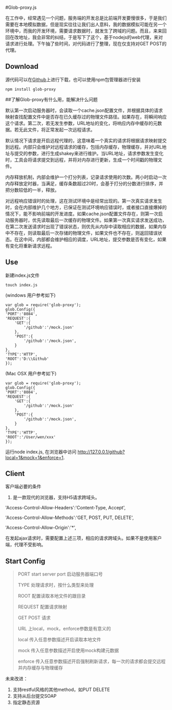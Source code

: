 #Glob-proxy.js

在工作中，经常遇见一个问题，服务端的开发总是比前端开发要慢很多，于是我们需要在本地模拟数据，但是现实往往让我们出人意料，我的数据模拟可能在另一个环境中，而我的开发环境，需要请求数据时，就发生了跨域的问题。而且，来来回回在改地址，我会非常的纠结，于是写下了这个，基于nodejs的web代理，来对请求进行处理。下午抽了些时间，对代码进行了整理，现在仅支持对GET POST的代理。

## Download
源代码可以在[Github](https://github.com/lcepy/glob-proxy)上进行下载，也可以使用npm包管理器进行安装

	npm install glob-proxy

##了解Glob-proxy有什么用，能解决什么问题

默认第一次启动服务器时，会读取一个cache.json配置文件，并根据具体的请求映射查找配置文件中是否存在已久缓存过的物理文件路径。如果存在，将瞬间响应这个请求。第二次，若无发生参数，URL地址的变化，将响应内存中缓存的元数据。若无此文件，将正常发起一次远程请求。

默认情况下请求是开启远程代理的，这意味着一个真实的请求将根据请求映射提交到远程。内部只会维护对远程请求的缓存，包括内存缓存，物理缓存，并对URL地址与提交的参数，进行生成shakey来进行维护。当URL地址，请求参数发生变化时，工具会将请求提交到远程，并将对内存进行更新，生成一个时间戳的物理文件。

内存释放机制，内部会维护一个打分列表，记录请求使用的次数。两小时启动一次内存释放定时器，当满足，缓存条数超过20时，会基于打分的分数进行排序，并把分数较低的一半，释放。

对远程响应错误时的处理，这在测试环境中是经常出现的。第一次真实请求发生时，会在内部维护几个地方，已保证在测试环境响应错误时，或者接口直接爆掉的情况下，能不影响前端的开发进度。如果cache.json配置文件存在，则第一次启动服务器时，优先读取最后一次缓存的物理文件。如果第一次真实请求发送成功，在第二次发送请求时出现了错误状态，则优先从内存中读取相应的数据，如果内存中不存在，则读取最后一次存储的物理文件，如果文件也不存在，则返回错误状态。在这中间，内部都会维护相应的调度，URL地址，提交参数是否有变化，如果有变化将重新请求远程。


## Use
新建index.js文件    

    touch index.js   

(windows 用户参考如下)	
    
    var glob = require('glob-proxy');
	glob.Config({
	'PORT':'8084',
	'REQUEST':{
		'GET':{
			'/github':'/mock.json'
		},
		'POST':{
			'/github':'/mock.json',
		}
	},
	'TYPE':'HTTP',
	'ROOT':'D:\\Github'
	});

(Mac OSX 用户参考如下)

	var glob = require('glob-proxy');
	glob.Config({
	'PORT':'8084',
	'REQUEST':{
		'GET':{
			'/github':'/mock.json'
		},
		'POST':{
			'/github':'/mock.json',
		}
	},
	'TYPE':'HTTP',
	'ROOT':'/User/wen/xxx'
	});

运行node index.js, 在浏览器中访问 <http://127.0.0.1/github?local=1&mock=1&enforce=1>.

## Client

客户端必要的条件
	
1. 是一款现代的浏览器，支持H5请求跨域头。

'Access-Control-Allow-Headers':'Content-Type, Accept',

'Access-Control-Allow-Methods':'GET, POST, PUT, DELETE',

'Access-Control-Allow-Origin':'*',

在发起ajax请求时，需要配置上述三项，相应的请求跨域头。如果不是使用客户端，代理不受影响。

## Start Config

>
>PORT start server port 启动服务器端口号
>
>TYPE 处理请求时，按什么类型来处理	
>
>ROOT 配置读取本地文件的跟目录
>
>REQUEST 配置请求映射
>
>GET POST 请求
>
>URL 上local，mock，enforce参数是有意义的
>
>local 传入任意参数描述开启读取本地文件
>
>mock 传入任意参数描述开启使用mock构建元数据
>
>enforce 传入任意参数描述开启强制刷新请求，每一次的请求都会提交远程并内存缓存与物理缓存
>


未来改进：

	
1. 支持restful风格的其他method，如PUT DELETE
2. 支持从后台提交SOAP
3. 指定静态资源






